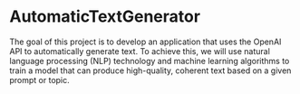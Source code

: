 # AutomaticTextGenerator
The goal of this project is to develop an application that uses the OpenAI API to automatically generate text. To achieve this, we will use natural language processing (NLP) technology and machine learning algorithms to train a model that can produce high-quality, coherent text based on a given prompt or topic.
